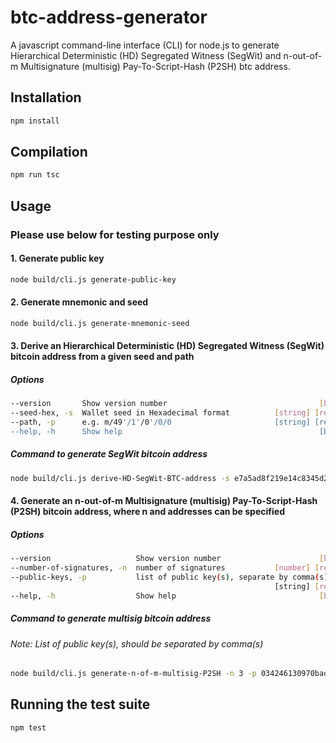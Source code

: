 # btc-address-generator
A javascript command-line interface (CLI) for node.js to generate Hierarchical Deterministic (HD) Segregated Witness (SegWit) and n-out-of-m Multisignature (multisig) Pay-To-Script-Hash (P2SH) btc address.

## Installation
``` bash
npm install
```

## Compilation
``` bash
npm run tsc
```

## Usage

### Please use below for testing purpose only

#### 1. Generate public key
``` bash
node build/cli.js generate-public-key
```

#### 2. Generate mnemonic and seed
``` bash
node build/cli.js generate-mnemonic-seed
```

#### 3. Derive an Hierarchical Deterministic (HD) Segregated Witness (SegWit) bitcoin address from a given seed and path
##### Options
``` bash
--version       Show version number                                  [boolean]
--seed-hex, -s  Wallet seed in Hexadecimal format          [string] [required]
--path, -p      e.g. m/49'/1'/0'/0/0                       [string] [required]
--help, -h      Show help                                            [boolean]
```

##### Command to generate SegWit bitcoin address
``` bash
node build/cli.js derive-HD-SegWit-BTC-address -s e7a5ad8f219e14c8345d2a3794898e7a1407e8be919131ef6f149d5a755d5d78a1e6af236ed3c865deb39447792d681eec8cd6ae4daa28b1aa5a81da093fdb1f -p "m/49'/1'/0'/0/0"
```

#### 4. Generate an n-out-of-m Multisignature (multisig) Pay-To-Script-Hash (P2SH) bitcoin address, where n and addresses can be specified
##### Options
``` bash
--version                   Show version number                      [boolean]
--number-of-signatures, -n  number of signatures           [number] [required]
--public-keys, -p           list of public key(s), separate by comma(s)
                                                           [string] [required]
--help, -h                  Show help                                [boolean]
```

##### Command to generate multisig bitcoin address
###### Note: List of public key(s), should be separated by comma(s)
``` bash
node build/cli.js generate-n-of-m-multisig-P2SH -n 3 -p 034246130970bad2bcc24331c88c33476bab3f70051c1f74d80e07c644ea146026,022e56d85e214480de72de7d888ec027db1171361f44ce5fe9141cf34aa2e6ee73,026c749a23e76a436bc0d2300e158df62aee243fe932c8dcd277e455a08252ca91,036320bc6300948039141a5945126d6ee2b462c7b5344af0934b33eb3ac6a0b5d6
```

## Running the test suite
``` bash
npm test
```
